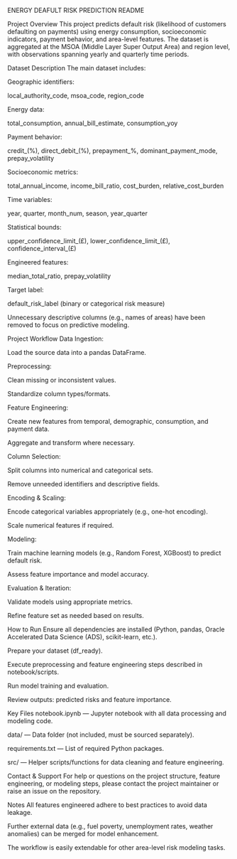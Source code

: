 ENERGY DEAFULT RISK PREDICTION
README

Project Overview
This project predicts default risk (likelihood of customers defaulting on payments) using energy consumption, socioeconomic indicators, payment behavior, and area-level features. The dataset is aggregated at the MSOA (Middle Layer Super Output Area) and region level, with observations spanning yearly and quarterly time periods.

Dataset Description
The main dataset includes:

Geographic identifiers:

local_authority_code, msoa_code, region_code

Energy data:

total_consumption, annual_bill_estimate, consumption_yoy

Payment behavior:

credit_(%), direct_debit_(%), prepayment_%, dominant_payment_mode, prepay_volatility

Socioeconomic metrics:

total_annual_income, income_bill_ratio, cost_burden, relative_cost_burden

Time variables:

year, quarter, month_num, season, year_quarter

Statistical bounds:

upper_confidence_limit_(£), lower_confidence_limit_(£), confidence_interval_(£)

Engineered features:

median_total_ratio, prepay_volatility

Target label:

default_risk_label (binary or categorical risk measure)

Unnecessary descriptive columns (e.g., names of areas) have been removed to focus on predictive modeling.

Project Workflow
Data Ingestion:

Load the source data into a pandas DataFrame.

Preprocessing:

Clean missing or inconsistent values.

Standardize column types/formats.

Feature Engineering:

Create new features from temporal, demographic, consumption, and payment data.

Aggregate and transform where necessary.

Column Selection:

Split columns into numerical and categorical sets.

Remove unneeded identifiers and descriptive fields.

Encoding & Scaling:

Encode categorical variables appropriately (e.g., one-hot encoding).

Scale numerical features if required.

Modeling:

Train machine learning models (e.g., Random Forest, XGBoost) to predict default risk.

Assess feature importance and model accuracy.

Evaluation & Iteration:

Validate models using appropriate metrics.

Refine feature set as needed based on results.

How to Run
Ensure all dependencies are installed (Python, pandas, Oracle Accelerated Data Science (ADS), scikit-learn, etc.).

Prepare your dataset (df_ready).

Execute preprocessing and feature engineering steps described in notebook/scripts.

Run model training and evaluation.

Review outputs: predicted risks and feature importance.

Key Files
notebook.ipynb — Jupyter notebook with all data processing and modeling code.

data/ — Data folder (not included, must be sourced separately).

requirements.txt — List of required Python packages.

src/ — Helper scripts/functions for data cleaning and feature engineering.

Contact & Support
For help or questions on the project structure, feature engineering, or modeling steps, please contact the project maintainer or raise an issue on the repository.

Notes
All features engineered adhere to best practices to avoid data leakage.

Further external data (e.g., fuel poverty, unemployment rates, weather anomalies) can be merged for model enhancement.

The workflow is easily extendable for other area-level risk modeling tasks.
